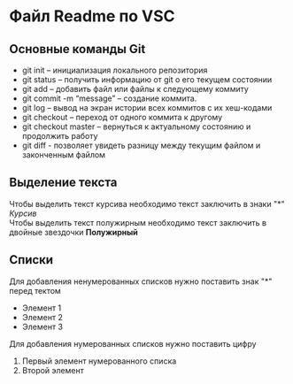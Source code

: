 # Файл Readme по VSC  
## Основные команды Git
+ git init – инициализация локального репозитория  
+ git status – получить информацию от git о его текущем состоянии  
+ git add – добавить файл или файлы к следующему коммиту  
+ git commit -m “message” – создание коммита.  
+ git log – вывод на экран истории всех коммитов с их хеш-кодами  
+ git checkout – переход от одного коммита к другому  
+ git checkout master – вернуться к актуальному состоянию и продолжить работу  
+ git diff - позволяет увидеть разницу между текущим файлом и законченным файлом  
## Выделение текста  
Чтобы выделить текст курсива необходимо текст заключить в знаки "*" *Курсив*  
Чтобы выделить текст полужирным необходимо текст заключить в двойные звездочки **Полужирный**  
## Списки  
Для добавления ненумерованных списков нужно поставить знак "*" перед тектом
* Элемент 1
* Элемент 2
* Элемент 3  

Для добавления нумерованных списков нужно поставить цифру  
1. Первый элемент нумерованного списка
2. Второй элемент
